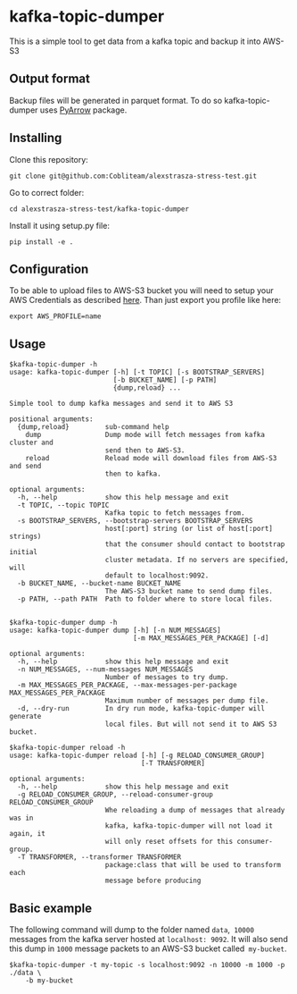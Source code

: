 # kafka-topic-dumper
This is a simple tool to get data from a kafka topic and backup it into AWS-S3

## Output format
Backup files will be generated in parquet format. To do so kafka-topic-dumper
uses [PyArrow](https://github.com/apache/arrow/tree/master/python) package.

## Installing
Clone this repository:
```
git clone git@github.com:Cobliteam/alexstrasza-stress-test.git
```

Go to correct folder:
```
cd alexstrasza-stress-test/kafka-topic-dumper
```

Install it using setup.py file:
```
pip install -e .
```

## Configuration
To be able to upload files to AWS-S3 bucket you will need to setup your
AWS Credentials as described [here][1]. Than just export you profile like here:
```
export AWS_PROFILE=name
```

## Usage
```
$kafka-topic-dumper -h
usage: kafka-topic-dumper [-h] [-t TOPIC] [-s BOOTSTRAP_SERVERS]
                          [-b BUCKET_NAME] [-p PATH]
                          {dump,reload} ...

Simple tool to dump kafka messages and send it to AWS S3

positional arguments:
  {dump,reload}         sub-command help
    dump                Dump mode will fetch messages from kafka cluster and
                        send then to AWS-S3.
    reload              Reload mode will download files from AWS-S3 and send
                        then to kafka.

optional arguments:
  -h, --help            show this help message and exit
  -t TOPIC, --topic TOPIC
                        Kafka topic to fetch messages from.
  -s BOOTSTRAP_SERVERS, --bootstrap-servers BOOTSTRAP_SERVERS
                        host[:port] string (or list of host[:port] strings)
                        that the consumer should contact to bootstrap initial
                        cluster metadata. If no servers are specified, will
                        default to localhost:9092.
  -b BUCKET_NAME, --bucket-name BUCKET_NAME
                        The AWS-S3 bucket name to send dump files.
  -p PATH, --path PATH  Path to folder where to store local files.


$kafka-topic-dumper dump -h
usage: kafka-topic-dumper dump [-h] [-n NUM_MESSAGES]
                               [-m MAX_MESSAGES_PER_PACKAGE] [-d]

optional arguments:
  -h, --help            show this help message and exit
  -n NUM_MESSAGES, --num-messages NUM_MESSAGES
                        Number of messages to try dump.
  -m MAX_MESSAGES_PER_PACKAGE, --max-messages-per-package MAX_MESSAGES_PER_PACKAGE
                        Maximum number of messages per dump file.
  -d, --dry-run         In dry run mode, kafka-topic-dumper will generate
                        local files. But will not send it to AWS S3 bucket.

$kafka-topic-dumper reload -h
usage: kafka-topic-dumper reload [-h] [-g RELOAD_CONSUMER_GROUP]
                                 [-T TRANSFORMER]

optional arguments:
  -h, --help            show this help message and exit
  -g RELOAD_CONSUMER_GROUP, --reload-consumer-group RELOAD_CONSUMER_GROUP
                        Whe reloading a dump of messages that already was in
                        kafka, kafka-topic-dumper will not load it again, it
                        will only reset offsets for this consumer-group.
  -T TRANSFORMER, --transformer TRANSFORMER
                        package:class that will be used to transform each
                        message before producing
```



## Basic example
The following command will dump to the folder named `data`,` 10000` messages
from the kafka server hosted at `localhost: 9092`. It will also send this dump
in `1000` message packets to an AWS-S3 bucket called` my-bucket`.

```
$kafka-topic-dumper -t my-topic -s localhost:9092 -n 10000 -m 1000 -p ./data \
    -b my-bucket
```

[1]: http://boto3.readthedocs.io/en/latest/guide/configuration.html#shared-credentials-file
